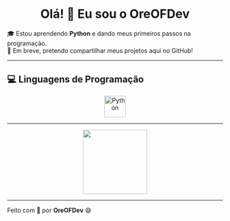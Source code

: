 <h1 align="center">Olá! 👋 Eu sou o OreOFDev</h1>

🎓 Estou aprendendo **Python** e dando meus primeiros passos na programação.  
🚀 Em breve, pretendo compartilhar meus projetos aqui no GitHub!

---

## 💻 Linguagens de Programação

<p align="center">
  <img src="https://cdn.jsdelivr.net/gh/devicons/devicon/icons/python/python-original.svg" height="50" alt="Python" title="Python"/>
</p>

---

<div align="center">
  <img height="150em" src="https://github-readme-stats.vercel.app/api/top-langs/?username=OreOFDev&layout=compact&theme=radical" />
</div>

---

Feito com 💙 por **OreOFDev** 😄
